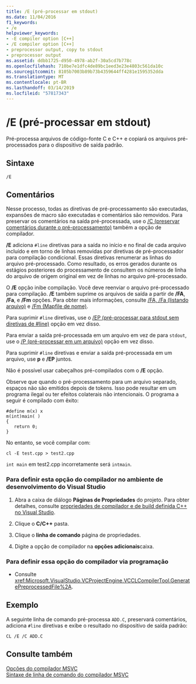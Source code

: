 ```yaml
---
title: /E (pré-processar em stdout)
ms.date: 11/04/2016
f1_keywords:
- /e
helpviewer_keywords:
- -E compiler option [C++]
- /E compiler option [C++]
- preprocessor output, copy to stdout
- preprocessor output
ms.assetid: ddbb1725-d950-4978-ab2f-30a5cd7b778c
ms.openlocfilehash: 710be7e1dfc4de89bc1eed3e23e4803c561da10c
ms.sourcegitcommit: 8105b7003b89b73b4359644ff4281e1595352dda
ms.translationtype: MT
ms.contentlocale: pt-BR
ms.lasthandoff: 03/14/2019
ms.locfileid: "57817343"
---
```

# <a name="e-preprocess-to-stdout"></a>/E (pré-processar em stdout)

Pré-processa arquivos de código-fonte C e C++ e copiará os arquivos pré-processados para o dispositivo de saída padrão.

## <a name="syntax"></a>Sintaxe

```
/E
```

## <a name="remarks"></a>Comentários

Nesse processo, todas as diretivas de pré-processamento são executadas, expansões de macro são executadas e comentários são removidos. Para preservar os comentários na saída pré-processada, use o [/C (preservar comentários durante o pré-processamento)](c-preserve-comments-during-preprocessing.md) também a opção de compilador.

**/E** adiciona `#line` diretivas para a saída no início e no final de cada arquivo incluído e em torno de linhas removidas por diretivas de pré-processador para compilação condicional. Essas diretivas renumerar as linhas do arquivo pré-processado. Como resultado, os erros gerados durante os estágios posteriores do processamento de consultem os números de linha do arquivo de origem original em vez de linhas no arquivo pré-processado.

O **/E** opção inibe compilação. Você deve reenviar o arquivo pré-processado para compilação. **/E** também suprime os arquivos de saída a partir de **/FA**, **/Fa**, e **/Fm** opções. Para obter mais informações, consulte [/FA, /Fa (listando arquivo)](fa-fa-listing-file.md) e [/Fm (Mapfile de nome)](fm-name-mapfile.md).

Para suprimir `#line` diretivas, use o [/EP (pré-processar para stdout sem diretivas de #line)](ep-preprocess-to-stdout-without-hash-line-directives.md) opção em vez disso.

Para enviar a saída pré-processada em um arquivo em vez de para `stdout`, use o [/P (pré-processar em um arquivo)](p-preprocess-to-a-file.md) opção em vez disso.

Para suprimir `#line` diretivas e enviar a saída pré-processada em um arquivo, use **p** e **/EP** juntos.

Não é possível usar cabeçalhos pré-compilados com o **/E** opção.

Observe que quando o pré-processamento para um arquivo separado, espaços não são emitidos depois de tokens. Isso pode resultar em um programa ilegal ou ter efeitos colaterais não intencionais. O programa a seguir é compilado com êxito:

```
#define m(x) x
m(int)main( )
{
   return 0;
}
```

No entanto, se você compilar com:

```
cl -E test.cpp > test2.cpp
```

`int main` em test2.cpp incorretamente será `intmain`.

### <a name="to-set-this-compiler-option-in-the-visual-studio-development-environment"></a>Para definir esta opção do compilador no ambiente de desenvolvimento do Visual Studio

1. Abra a caixa de diálogo **Páginas de Propriedades** do projeto. Para obter detalhes, consulte [propriedades de compilador e de build definida C++ no Visual Studio](../working-with-project-properties.md).

1. Clique o **C/C++** pasta.

1. Clique o **linha de comando** página de propriedades.

1. Digite a opção de compilador na **opções adicionais**caixa.

### <a name="to-set-this-compiler-option-programmatically"></a>Para definir essa opção do compilador via programação

- Consulte <xref:Microsoft.VisualStudio.VCProjectEngine.VCCLCompilerTool.GeneratePreprocessedFile%2A>.

## <a name="example"></a>Exemplo

A seguinte linha de comando pré-processa `ADD.C`, preservará comentários, adiciona `#line` diretivas e exibe o resultado no dispositivo de saída padrão:

```
CL /E /C ADD.C
```

## <a name="see-also"></a>Consulte também

[Opções do compilador MSVC](compiler-options.md)<br/>
[Sintaxe de linha de comando do compilador MSVC](compiler-command-line-syntax.md)
